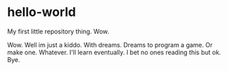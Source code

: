 # hello-world
My first little repository thing. Wow.


Wow. Well im just a kiddo. With dreams. Dreams to program a game. Or make one. Whatever. I'll learn eventually. I bet no ones reading this but ok. Bye.
